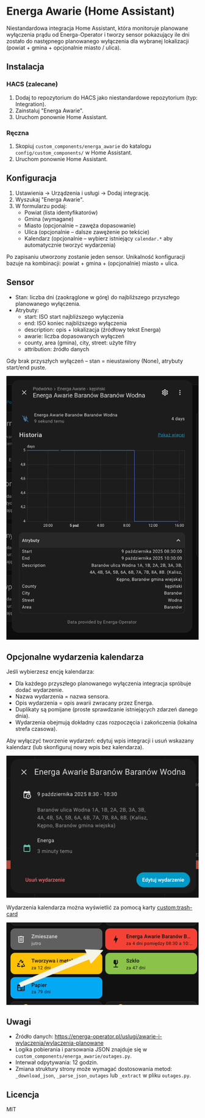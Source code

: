 # Energa Awarie (Home Assistant)

Niestandardowa integracja Home Assistant, która monitoruje planowane wyłączenia prądu od Energa-Operator i tworzy sensor pokazujący ile dni zostało do następnego planowanego wyłączenia dla wybranej lokalizacji (powiat + gmina + opcjonalnie miasto / ulica).

## Instalacja

### HACS (zalecane)
1. Dodaj to repozytorium do HACS jako niestandardowe repozytorium (typ: Integration).
2. Zainstaluj "Energa Awarie".
3. Uruchom ponownie Home Assistant.

### Ręczna
1. Skopiuj `custom_components/energa_awarie` do katalogu `config/custom_components/` w Home Assistant.
2. Uruchom ponownie Home Assistant.

## Konfiguracja
1. Ustawienia → Urządzenia i usługi → Dodaj integrację.
2. Wyszukaj "Energa Awarie".
3. W formularzu podaj:
   - Powiat (lista identyfikatorów)
   - Gmina (wymagane)
   - Miasto (opcjonalnie – zawęża dopasowanie)
   - Ulica (opcjonalnie – dalsze zawężenie po tekście)
   - Kalendarz (opcjonalnie – wybierz istniejący `calendar.*` aby automatycznie tworzyć wydarzenia)

Po zapisaniu utworzony zostanie jeden sensor. Unikalność konfiguracji bazuje na kombinacji: powiat + gmina + (opcjonalnie) miasto + ulica.

## Sensor
- Stan: liczba dni (zaokrąglone w górę) do najbliższego przyszłego planowanego wyłączenia.
- Atrybuty:
  - start: ISO start najbliższego wyłączenia
  - end: ISO koniec najbliższego wyłączenia
  - description: opis + lokalizacja (źródłowy tekst Energa)
  - awarie: liczba dopasowanych wyłączeń
  - county, area (gmina), city, street: użyte filtry
  - attribution: źródło danych

Gdy brak przyszłych wyłączeń – stan = nieustawiony (None), atrybuty start/end puste.

![Sensor](./docs/sensor.png)

## Opcjonalne wydarzenia kalendarza
Jeśli wybierzesz encję kalendarza:
- Dla każdego przyszłego planowanego wyłączenia integracja spróbuje dodać wydarzenie.
- Nazwa wydarzenia = nazwa sensora.
- Opis wydarzenia = opis awarii zwracany przez Energa.
- Duplikaty są pomijane (proste sprawdzanie istniejących zdarzeń danego dnia).
- Wydarzenia obejmują dokładny czas rozpoczęcia i zakończenia (lokalna strefa czasowa).

Aby wyłączyć tworzenie wydarzeń: edytuj wpis integracji i usuń wskazany kalendarz (lub skonfiguruj nowy wpis bez kalendarza).

![Kalendarz](./docs/event.png)

Wydarzenia kalendarza można wyświetlić za pomocą karty [custom:trash-card](https://github.com/idaho/hassio-trash-card)

![thrash-card](./docs/custom-thrash-card.png)

## Uwagi
- Źródło danych: https://energa-operator.pl/uslugi/awarie-i-wylaczenia/wylaczenia-planowane
- Logika pobierania i parsowania JSON znajduje się w `custom_components/energa_awarie/outages.py`.
- Interwał odpytywania: 12 godzin.
- Zmiana struktury strony może wymagać dostosowania metod: `_download_json`, `_parse_json_outages` lub `_extract` w pliku `outages.py`.

## Licencja
MIT
